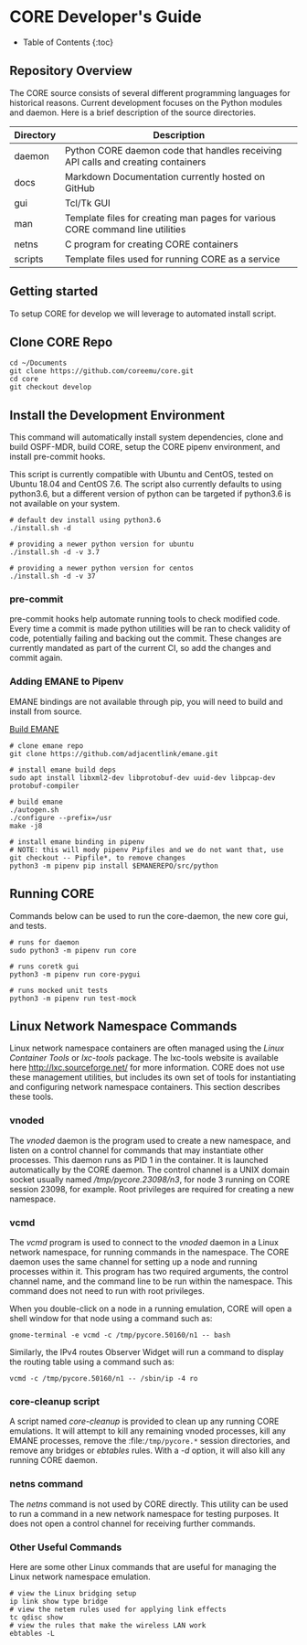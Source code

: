 # CORE Developer's Guide

* Table of Contents
{:toc}

## Repository Overview

The CORE source consists of several different programming languages for
historical reasons. Current development focuses on the Python modules and
daemon. Here is a brief description of the source directories.

| Directory | Description |
|---|---|
|daemon|Python CORE daemon code that handles receiving API calls and creating containers|
|docs|Markdown Documentation currently hosted on GitHub|
|gui|Tcl/Tk GUI|
|man|Template files for creating man pages for various CORE command line utilities|
|netns|C program for creating CORE containers|
|scripts|Template files used for running CORE as a service|

## Getting started

To setup CORE for develop we will leverage to automated install script.

## Clone CORE Repo

```shell
cd ~/Documents
git clone https://github.com/coreemu/core.git
cd core
git checkout develop
```

## Install the Development Environment

This command will automatically install system dependencies, clone and build OSPF-MDR,
build CORE, setup the CORE pipenv environment, and install pre-commit hooks.

This script is currently compatible with Ubuntu and CentOS, tested on Ubuntu 18.04 and
CentOS 7.6. The script also currently defaults to using python3.6, but a different
version of python can be targeted if python3.6 is not available on your system.

```shell
# default dev install using python3.6
./install.sh -d

# providing a newer python version for ubuntu
./install.sh -d -v 3.7

# providing a newer python version for centos
./install.sh -d -v 37
```

### pre-commit

pre-commit hooks help automate running tools to check modified code. Every time a commit is made
python utilities will be ran to check validity of code, potentially failing and backing out the commit.
These changes are currently mandated as part of the current CI, so add the changes and commit again.

### Adding EMANE to Pipenv

EMANE bindings are not available through pip, you will need to build and install from source.

[Build EMANE](https://github.com/adjacentlink/emane/wiki/Build#general-build-instructions)

```shell
# clone emane repo
git clone https://github.com/adjacentlink/emane.git

# install emane build deps
sudo apt install libxml2-dev libprotobuf-dev uuid-dev libpcap-dev protobuf-compiler

# build emane
./autogen.sh
./configure --prefix=/usr
make -j8

# install emane binding in pipenv
# NOTE: this will mody pipenv Pipfiles and we do not want that, use git checkout -- Pipfile*, to remove changes
python3 -m pipenv pip install $EMANEREPO/src/python
```

## Running CORE

Commands below can be used to run the core-daemon, the new core gui, and tests.

```shell
# runs for daemon
sudo python3 -m pipenv run core

# runs coretk gui
python3 -m pipenv run core-pygui

# runs mocked unit tests
python3 -m pipenv run test-mock
```

## Linux Network Namespace Commands

Linux network namespace containers are often managed using the *Linux Container Tools* or *lxc-tools* package.
The lxc-tools website is available here http://lxc.sourceforge.net/ for more information.  CORE does not use these
management utilities, but includes its own set of tools for instantiating and configuring network namespace containers.
This section describes these tools.

### vnoded

The *vnoded* daemon is the program used to create a new namespace, and listen on a control channel for commands that
may instantiate other processes. This daemon runs as PID 1 in the container. It is launched automatically by the CORE
daemon. The control channel is a UNIX domain socket usually named */tmp/pycore.23098/n3*, for node 3 running on CORE
session 23098, for example. Root privileges are required for creating a new namespace.

### vcmd

The *vcmd* program is used to connect to the *vnoded* daemon in a Linux network namespace, for running commands in the
namespace. The CORE daemon uses the same channel for setting up a node and running processes within it. This program
has two required arguments, the control channel name, and the command line to be run within the namespace. This command
does not need to run with root privileges.

When you double-click on a node in a running emulation, CORE will open a shell window for that node using a command
such as:

```shell
gnome-terminal -e vcmd -c /tmp/pycore.50160/n1 -- bash
```

Similarly, the IPv4 routes Observer Widget will run a command to display the routing table using a command such as:

```shell
vcmd -c /tmp/pycore.50160/n1 -- /sbin/ip -4 ro
```

### core-cleanup script

A script named *core-cleanup* is provided to clean up any running CORE emulations. It will attempt to kill any
remaining vnoded processes, kill any EMANE processes, remove the :file:`/tmp/pycore.*` session directories, and remove
any bridges or *ebtables* rules.  With a *-d* option, it will also kill any running CORE daemon.

### netns command

The *netns* command is not used by CORE directly. This utility can be used to run a command in a new network namespace
for testing purposes. It does not open a control channel for receiving further commands.

### Other Useful Commands

Here are some other Linux commands that are useful for managing the Linux network namespace emulation.

```shell
# view the Linux bridging setup
ip link show type bridge
# view the netem rules used for applying link effects
tc qdisc show
# view the rules that make the wireless LAN work
ebtables -L
```
